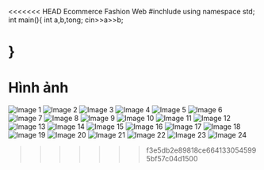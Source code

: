 <<<<<<< HEAD
Ecommerce Fashion Web
#inchlude <iostream>
using namespace std;
int main(){
    int a,b,tong;
    cin>>a>>b;
    
}
=======
# Hình ảnh

![Image 1](https://drive.google.com/uc?id=1wMN5E5Z6mazGnTdtoqiDlRGdT_T487f1)
![Image 2](https://drive.google.com/uc?id=1ObJrXMcBEoTYPgv5ZtOsJqQ9LEjMVCmz)
![Image 3](https://drive.google.com/uc?id=146_qEsSV4jPmZxeDptAg1RpnkQIprD81)
![Image 4](https://drive.google.com/uc?id=1jRgyVC35nSXD_pVNJWpT2kKmBcHS6WHs)
![Image 5](https://drive.google.com/uc?id=1z6PS29ydz4s--KtCuWW6ybvAtJetz-g8)
![Image 6](https://drive.google.com/uc?id=17JHrdc45WCMtNAlBcM7bSQ5K8fd9_voD)
![Image 7](https://drive.google.com/uc?id=1vyr3bU9lImupEngPbm3exLJBvHYBYVEg)
![Image 8](https://drive.google.com/uc?id=1KldqSHbSAFcSXrs9FAQSSxmvxNW258Ao)
![Image 9](https://drive.google.com/uc?id=1ye6GMRRSlB64pYMoSi40NnCoMC02OKRZ)
![Image 10](https://drive.google.com/uc?id=19aJaiC9ShNr8fVRDmiRMXopvq9Htq77P)
![Image 11](https://drive.google.com/uc?id=1XQNBGIlpGmR_VOk_bA31yZHDXkqolfWz)
![Image 12](https://drive.google.com/uc?id=16R4pcX6t_MLC6wP8HXHWRnLhJrYofK-8)
![Image 13](https://drive.google.com/uc?id=1h0tmPuVzCefjI6bcllNZNOUht5uGGzdp)
![Image 14](https://drive.google.com/uc?id=17NWQ5MXsI-cie9DYylaBzQ6jr_IKignP)
![Image 15](https://drive.google.com/uc?id=1zbw61nRiKSPaAxUY-p6J4tPiC9gv_Odj)
![Image 16](https://drive.google.com/uc?id=13oA_sBttE6n6gjqPyLNjwIkVYIdmmW0s)
![Image 17](https://drive.google.com/uc?id=16fta6EpGH9bU1Fi59kirXCycJvSK6XsS)
![Image 18](https://drive.google.com/uc?id=1sFXcak93ge3CeGhXc2B7znGbxTRbtQhr)
![Image 19](https://drive.google.com/uc?id=1f0zBbbEaUunTQLb8QYjdDGfPJlcxt5iG)
![Image 20](https://drive.google.com/uc?id=1T9A-s3KnMmmPg6t1bpLVpZv1jLdv6tCW)
![Image 21](https://drive.google.com/uc?id=1CNW9fx7y4_k1lpBNdzBHBawS1kbttxmF)
![Image 22](https://drive.google.com/uc?id=1XiAAU9-bOStD21BLhqN7fTxm_qSPVOAd)
![Image 23](https://drive.google.com/uc?id=1x0PPfSVwyPKM-6sjyQpkFzydWNqN0cy3)
![Image 24](https://drive.google.com/uc?id=12JQN2c66hc1Mo410JjRxF8HT73vaPZyZ)
>>>>>>> f3e5db2e89818ce6641330545995bf57c04d1500
